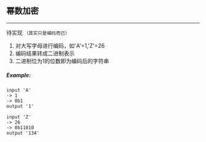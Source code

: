 ## 幂数加密

---
待实现
`（其实只是编码而已）`

1. 对大写字母进行编码，如'A'=1,'Z'=26
2. 编码结果转成二进制表示
3. 二进制位为1的位数即为编码后的字符串


##### Example:

```
input 'A'
-> 1
-> 0b1
output '1'
```

```
input 'Z'
-> 26
-> 0b11010
output '134'
```


